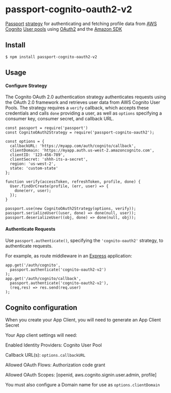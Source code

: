 # passport-cognito-oauth2-v2
[Passport](https://github.com/jaredhanson/passport) 
[strategy](https://github.com/jaredhanson/passport-strategy) for authenticating and fetching profile data from 
[AWS Cognito](https://aws.amazon.com/cognito/) 
[User pools](https://docs.aws.amazon.com/cognito/latest/developerguide/cognito-user-identity-pools.html) using 
[OAuth2](https://oauth.net/2/) and the 
[Amazon SDK](https://aws.amazon.com/sdk-for-node-js/)

## Install

    $ npm install passport-cognito-oauth2-v2
    
## Usage

#### Configure Strategy

The Cognito OAuth 2.0 authentication strategy authenticates requests using the 
OAuth 2.0 framework and retrieves user data from AWS Cognito User Pools.
The strategy requires a `verify` callback, which accepts these
credentials and calls `done` providing a user, as well as `options` specifying a
consumer key, consumer secret, and callback URL.
    
    const passport = require('passport')
    const CognitoOAuth2Strategy = require('passport-cognito-oauth2');
    
    const options = {
      callbackURL: 'https://myapp.com/auth/cognito/callback',
      clientDomain: 'https://myapp.auth.us-west-2.amazoncognito.com',
      clientID: '123-456-789',
      clientSecret: 'shhh-its-a-secret',
      region: 'us-west-2',
      state: 'custom-state'
    };
   
    function verify(accessToken, refreshToken, profile, done) {
      User.findOrCreate(profile, (err, user) => {
        done(err, user);
      });
    }
    
    passport.use(new CognitoOAuth2Strategy(options, verify));  
    passport.serializeUser((user, done) => done(null, user));
    passport.deserializeUser((obj, done) => done(null, obj));
    
#### Authenticate Requests

Use `passport.authenticate()`, specifying the `'cognito-oauth2'` strategy, to
authenticate requests.

For example, as route middleware in an [Express](http://expressjs.com/)
application:

    app.get('/auth/cognito',
      passport.authenticate('cognito-oauth2-v2')
    );
    app.get('/auth/cognito/callback',
      passport.authenticate('cognito-oauth2-v2'),
      (req,res) => res.send(req.user)  
    );

## Cognito configuration

When you create your App Client, you will need to generate an App Client Secret

Your App client settings will need:

Enabled Identity Providers: Cognito User Pool

Callback URL(s): `options.callbackURL`

Allowed OAuth Flows: Authorization code grant

Allowed OAuth Scopes: [openid, aws.cognito.signin.user.admin, profile]

You must also configure a Domain name for use as `options.clientDomain`
